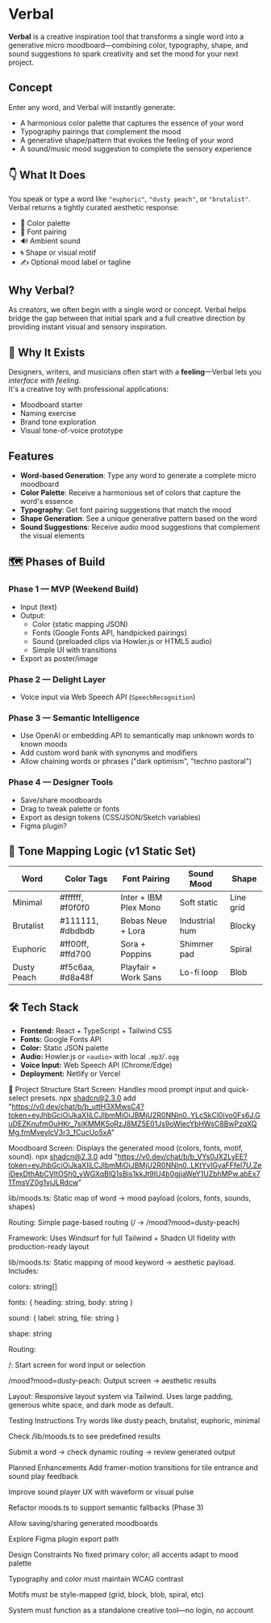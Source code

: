 # Verbal

**Verbal** is a creative inspiration tool that transforms a single word into a generative micro moodboard—combining color, typography, shape, and sound suggestions to spark creativity and set the mood for your next project.

## Concept

Enter any word, and Verbal will instantly generate:

- A harmonious color palette that captures the essence of your word  
- Typography pairings that complement the mood  
- A generative shape/pattern that evokes the feeling of your word  
- A sound/music mood suggestion to complete the sensory experience  

## 👇 What It Does

You speak or type a word like `"euphoric"`, `"dusty peach"`, or `"brutalist"`.  
Verbal returns a tightly curated aesthetic response:

- 🎨 Color palette  
- 🧠 Font pairing  
- 🔊 Ambient sound  
- 🌀 Shape or visual motif  
- ✍️ Optional mood label or tagline  

## Why Verbal?

As creators, we often begin with a single word or concept. Verbal helps bridge the gap between that initial spark and a full creative direction by providing instant visual and sensory inspiration.

## 🎯 Why It Exists

Designers, writers, and musicians often start with a **feeling**—Verbal lets you *interface with feeling*.  
It's a creative toy with professional applications:

- Moodboard starter  
- Naming exercise  
- Brand tone exploration  
- Visual tone-of-voice prototype  

## Features

- **Word-based Generation**: Type any word to generate a complete micro moodboard  
- **Color Palette**: Receive a harmonious set of colors that capture the word's essence  
- **Typography**: Get font pairing suggestions that match the mood  
- **Shape Generation**: See a unique generative pattern based on the word  
- **Sound Suggestions**: Receive audio mood suggestions that complement the visual elements  

## 🗺️ Phases of Build

### Phase 1 — MVP (Weekend Build)

- Input (text)  
- Output:  
  - Color (static mapping JSON)  
  - Fonts (Google Fonts API, handpicked pairings)  
  - Sound (preloaded clips via Howler.js or HTML5 audio)  
  - Simple UI with transitions  
- Export as poster/image

### Phase 2 — Delight Layer

- Voice input via Web Speech API (`SpeechRecognition`)  
<!-- - Light/dark themes   -->
<!-- - Shuffle button for re-generating from same input   -->

### Phase 3 — Semantic Intelligence

- Use OpenAI or embedding API to semantically map unknown words to known moods  
- Add custom word bank with synonyms and modifiers  
- Allow chaining words or phrases ("dark optimism", "techno pastoral")  

### Phase 4 — Designer Tools

- Save/share moodboards  
- Drag to tweak palette or fonts  
- Export as design tokens (CSS/JSON/Sketch variables)  
- Figma plugin?  

## 🧠 Tone Mapping Logic (v1 Static Set)

| Word        | Color Tags           | Font Pairing           | Sound Mood     | Shape     |
|-------------|----------------------|-------------------------|----------------|-----------|
| Minimal     | #ffffff, #f0f0f0     | Inter + IBM Plex Mono   | Soft static    | Line grid |
| Brutalist   | #111111, #dbdbdb     | Bebas Neue + Lora       | Industrial hum | Blocky    |
| Euphoric    | #ff00ff, #ffd700     | Sora + Poppins          | Shimmer pad    | Spiral    |
| Dusty Peach | #f5c6aa, #d8a48f     | Playfair + Work Sans    | Lo-fi loop     | Blob      |

## 🛠️ Tech Stack

- **Frontend:** React + TypeScript + Tailwind CSS  
- **Fonts:** Google Fonts API  
- **Color:** Static JSON palette  
- **Audio:** Howler.js or `<audio>` with local `.mp3`/`.ogg`  
- **Voice Input:** Web Speech API (Chrome/Edge)  
- **Deployment:** Netlify or Vercel  

🧱 Project Structure
Start Screen: Handles mood prompt input and quick-select presets. 
npx shadcn@2.3.0 add "https://v0.dev/chat/b/b_uttH3XMwsC4?token=eyJhbGciOiJkaXIiLCJlbmMiOiJBMjU2R0NNIn0..YLcSkCl0ivo0Fs6J.GuDEZKnufmOuHKr_7sIKMMKSoRzJ8MZ5E01Js9oWlecYbHWsC8BwPzqXQMg.fmMveyIcV3r3_fCucUo5xA"


Moodboard Screen: Displays the generated mood (colors, fonts, motif, sound). npx shadcn@2.3.0 add "https://v0.dev/chat/b/b_VYs0JX2LyEE?token=eyJhbGciOiJkaXIiLCJlbmMiOiJBMjU2R0NNIn0..LKtYvIGyaFFfel7U.ZeiDexDthAbCVItOSh0_yWGXqBlQ1sBis1kkJt9IU4b0gjjaWeY1UZbhMPw.abEx71TmsVZ0g1vjJLRdcw"


lib/moods.ts: Static map of word → mood payload (colors, fonts, sounds, shapes)

Routing: Simple page-based routing (/ → /mood?mood=dusty-peach)

Framework: Uses Windsurf for full Tailwind + Shadcn UI fidelity with production-ready layout

lib/moods.ts: Static mapping of mood keyword → aesthetic payload. Includes:

colors: string[]

fonts: { heading: string, body: string }

sound: { label: string, file: string }

shape: string


Routing:

/: Start screen for word input or selection

/mood?mood=dusty-peach: Output screen → aesthetic results

Layout: Responsive layout system via Tailwind. Uses large padding, generous white space, and dark mode as default.


Testing Instructions
Try words like dusty peach, brutalist, euphoric, minimal

Check /lib/moods.ts to see predefined results

Submit a word → check dynamic routing → review generated output

Planned Enhancements
Add framer-motion transitions for tile entrance and sound play feedback

Improve sound player UX with waveform or visual pulse

Refactor moods.ts to support semantic fallbacks (Phase 3)

Allow saving/sharing generated moodboards

Explore Figma plugin export path

Design Constraints
No fixed primary color; all accents adapt to mood palette

Typography and color must maintain WCAG contrast

Motifs must be style-mapped (grid, block, blob, spiral, etc)

System must function as a standalone creative tool—no login, no account


